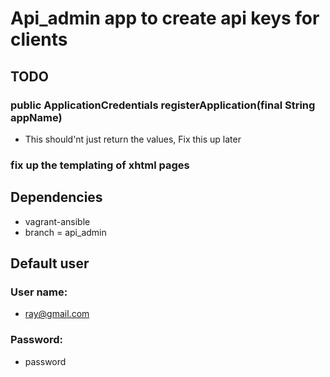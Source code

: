 # Api_admin app to create api keys for clients

## TODO

### public ApplicationCredentials registerApplication(final String appName)

- This should'nt just return the values, Fix this up later

### fix up the templating of xhtml pages

## Dependencies 
- vagrant-ansible 
- branch = api_admin

## Default user

### User name:
- ray@gmail.com
### Password: 
- password
